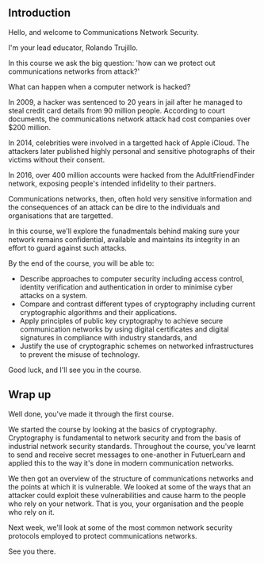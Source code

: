 ## Introduction

Hello, and welcome to Communications Network Security.

I'm your lead educator, Rolando Trujillo.

In this course we ask the big question: 'how can we protect out communications networks from attack?'

What can happen when a computer network is hacked?

In 2009, a hacker was sentenced to 20 years in jail after he managed to steal credit card details from 90 million people.  According to court documents, the communications network attack had cost companies over $200 million.

In 2014, celebrities were involved in a targetted hack of Apple iCloud.  The attackers later published highly personal and sensitive photographs of their victims without their consent.

In 2016, over 400 million accounts were hacked from the AdultFriendFinder network, exposing people's intended infidelity to their partners.  

Communications networks, then, often hold very sensitive information and the consequences of an attack can be dire to the individuals and organisations that are targetted.

In this course, we'll explore the funadmentals behind making sure your network remains confidential, available and maintains its integrity in an effort to guard against such attacks.

By the end of the course, you will be able to:

* Describe approaches to computer security including access control, identity verification and authentication in order to minimise cyber attacks on a system.
* Compare and contrast different types of cryptography including current cryptographic algorithms and their applications. 
* Apply principles of public key cryptography to achieve secure communication networks by using digital certificates and digital signatures in compliance with industry standards, and
* Justify the use of cryptographic schemes on networked infrastructures to prevent the misuse of technology.

Good luck, and I'll see you in the course.

## Wrap up

Well done, you've made it through the first course.

We started the course by looking at the basics of cryptography.  Cryptography is fundamental to network security and from the basis of industrial network security standards.  Throughout the course, you've learnt to send and receive secret messages to one-another in FutuerLearn and applied this to the way it's done in modern communication networks.

We then got an overview of the structure of communications networks and the points at which it is vulnerable.  We looked at some of the ways that an attacker could exploit these vulnerabilities and cause harm to the people who rely on your network.  That is you, your organisation and the people who rely on it.

Next week, we'll look at some of the most common network security protocols employed to protect communications networks.  

See you there.





